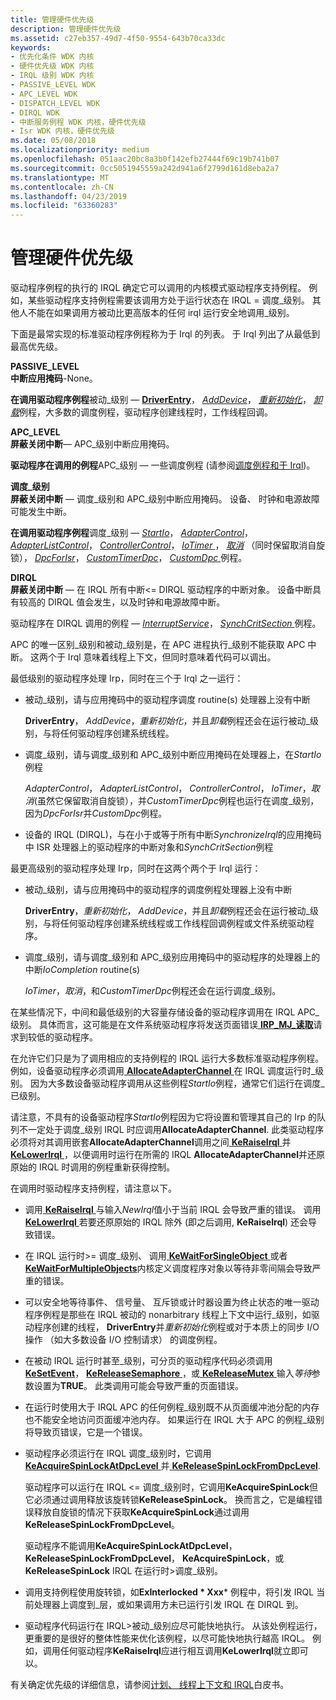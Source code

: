 ```yaml
---
title: 管理硬件优先级
description: 管理硬件优先级
ms.assetid: c27eb357-49d7-4f50-9554-643b70ca33dc
keywords:
- 优先化条件 WDK 内核
- 硬件优先级 WDK 内核
- IRQL 级别 WDK 内核
- PASSIVE_LEVEL WDK
- APC_LEVEL WDK
- DISPATCH_LEVEL WDK
- DIRQL WDK
- 中断服务例程 WDK 内核，硬件优先级
- Isr WDK 内核，硬件优先级
ms.date: 05/08/2018
ms.localizationpriority: medium
ms.openlocfilehash: 051aac20bc8a3b0f142efb27444f69c19b741b07
ms.sourcegitcommit: 0cc5051945559a242d941a6f2799d161d8eba2a7
ms.translationtype: MT
ms.contentlocale: zh-CN
ms.lasthandoff: 04/23/2019
ms.locfileid: "63360283"
---
```

# <a name="managing-hardware-priorities"></a>管理硬件优先级





驱动程序例程的执行的 IRQL 确定它可以调用的内核模式驱动程序支持例程。 例如，某些驱动程序支持例程需要该调用方处于运行状态在 IRQL = 调度\_级别。 其他人不能在如果调用方被动比更高版本的任何 irql 运行安全地调用\_级别。

下面是最常实现的标准驱动程序例程称为于 Irql 的列表。 于 Irql 列出了从最低到最高优先级。

<a href="" id="passive-level"></a>**PASSIVE\_LEVEL**  
**中断应用掩码**-None。

**在调用驱动程序例程**被动\_级别 — [**DriverEntry**](https://msdn.microsoft.com/library/windows/hardware/ff544113)， [ *AddDevice*](https://msdn.microsoft.com/library/windows/hardware/ff540521)， [*重新初始化*](https://msdn.microsoft.com/library/windows/hardware/ff561022)， [*卸载*](https://msdn.microsoft.com/library/windows/hardware/ff564886)例程，大多数的调度例程，驱动程序创建线程时，工作线程回调。

<a href="" id="apc-level"></a>**APC\_LEVEL**  
**屏蔽关闭中断**— APC\_级别中断应用掩码。

**驱动程序在调用的例程**APC\_级别 — 一些调度例程 (请参阅[调度例程和于 Irql](dispatch-routines-and-irqls.md))。

<a href="" id="dispatch-level"></a>**调度\_级别**  
**屏蔽关闭中断** — 调度\_级别和 APC\_级别中断应用掩码。 设备、 时钟和电源故障可能发生中断。

**在调用驱动程序例程**调度\_级别 — [*StartIo*](https://msdn.microsoft.com/library/windows/hardware/ff563858)， [ *AdapterControl*](https://msdn.microsoft.com/library/windows/hardware/ff540504)， [ *AdapterListControl*](https://msdn.microsoft.com/library/windows/hardware/ff540513)， [ *ControllerControl*](https://msdn.microsoft.com/library/windows/hardware/ff542049)， [ *IoTimer* ](https://msdn.microsoft.com/library/windows/hardware/ff550381)， [*取消*](https://msdn.microsoft.com/library/windows/hardware/ff540742) （同时保留取消自旋锁）， [ *DpcForIsr*](https://msdn.microsoft.com/library/windows/hardware/ff544079)， [ *CustomTimerDpc*](https://msdn.microsoft.com/library/windows/hardware/ff542983)， [ *CustomDpc* ](https://msdn.microsoft.com/library/windows/hardware/ff542972)例程。

<a href="" id="dirql"></a>**DIRQL**  
**屏蔽关闭中断** — 在 IRQL 所有中断&lt;= DIRQL 驱动程序的中断对象。 设备中断具有较高的 DIRQL 值会发生，以及时钟和电源故障中断。

驱动程序在 DIRQL 调用的例程 — [*InterruptService*](https://msdn.microsoft.com/library/windows/hardware/ff547958)， [ *SynchCritSection* ](https://msdn.microsoft.com/library/windows/hardware/ff563928)例程。

APC 的唯一区别\_级别和被动\_级别是，在 APC 进程执行\_级别不能获取 APC 中断。 这两个于 Irql 意味着线程上下文，但同时意味着代码可以调出。

最低级别的驱动程序处理 Irp，同时在三个于 Irql 之一运行：

-   被动\_级别，请与应用掩码中的驱动程序调度 routine(s) 处理器上没有中断

    **DriverEntry**， *AddDevice*，*重新初始化*，并且*卸载*例程还会在运行被动\_级别，与将任何驱动程序创建系统线程。

-   调度\_级别，请与调度\_级别和 APC\_级别中断应用掩码在处理器上，在*StartIo*例程

    *AdapterControl*， *AdapterListControl*， *ControllerControl*， *IoTimer*，*取消*(虽然它保留取消自旋锁），并*CustomTimerDpc*例程也运行在调度\_级别，因为*DpcForIsr*并*CustomDpc*例程。

-   设备的 IRQL (DIRQL)，与在小于或等于所有中断*SynchronizeIrql*的应用掩码中 ISR 处理器上的驱动程序的中断对象和*SynchCritSection*例程

最更高级别的驱动程序处理 Irp，同时在这两个两个于 Irql 运行：

-   被动\_级别，请与应用掩码中的驱动程序的调度例程处理器上没有中断

    **DriverEntry**，*重新初始化*， *AddDevice*，并且*卸载*例程还会在运行被动\_级别，与将任何驱动程序创建系统线程或工作线程回调例程或文件系统驱动程序。

-   调度\_级别，请与调度\_级别和 APC\_级别应用掩码中的驱动程序的处理器上的中断*IoCompletion* routine(s)

    *IoTimer*，*取消*，和*CustomTimerDpc*例程还会在运行调度\_级别。

在某些情况下，中间和最低级别的大容量存储设备的驱动程序调用在 IRQL APC\_级别。 具体而言，这可能是在文件系统驱动程序将发送页面错误[ **IRP\_MJ\_读取**](https://msdn.microsoft.com/library/windows/hardware/ff550794)请求到较低的驱动程序。

在允许它们只是为了调用相应的支持例程的 IRQL 运行大多数标准驱动程序例程。 例如，设备驱动程序必须调用[ **AllocateAdapterChannel** ](https://msdn.microsoft.com/library/windows/hardware/ff540573)在 IRQL 调度运行时\_级别。 因为大多数设备驱动程序调用从这些例程*StartIo*例程，通常它们运行在调度\_已级别。

请注意，不具有的设备驱动程序*StartIo*例程因为它将设置和管理其自己的 Irp 的队列不一定处于调度\_级别 IRQL 时应调用**AllocateAdapterChannel**. 此类驱动程序必须将对其调用嵌套**AllocateAdapterChannel**调用之间[ **KeRaiseIrql** ](https://msdn.microsoft.com/library/windows/hardware/ff553079)并[ **KeLowerIrql** ](https://msdn.microsoft.com/library/windows/hardware/ff552968) ，以便调用时运行在所需的 IRQL **AllocateAdapterChannel**并还原原始的 IRQL 时调用的例程重新获得控制。

在调用时驱动程序支持例程，请注意以下。

- 调用[ **KeRaiseIrql** ](https://msdn.microsoft.com/library/windows/hardware/ff553079)与输入*NewIrql*值小于当前 IRQL 会导致严重的错误。 调用[ **KeLowerIrql** ](https://msdn.microsoft.com/library/windows/hardware/ff552968)若要还原原始的 IRQL 除外 (即之后调用, **KeRaiseIrql**) 还会导致错误。

- 在 IRQL 运行时&gt;= 调度\_级别、 调用[ **KeWaitForSingleObject** ](https://msdn.microsoft.com/library/windows/hardware/ff553350)或者[ **KeWaitForMultipleObjects**](https://msdn.microsoft.com/library/windows/hardware/ff553324)内核定义调度程序对象以等待非零间隔会导致严重的错误。

- 可以安全地等待事件、 信号量、 互斥锁或计时器设置为终止状态的唯一驱动程序例程是那些在 IRQL 被动的 nonarbitrary 线程上下文中运行\_级别，如驱动程序创建的线程， **DriverEntry**并*重新初始化*例程或对于本质上的同步 I/O 操作 （如大多数设备 I/O 控制请求） 的调度例程。

- 在被动 IRQL 运行时甚至\_级别，可分页的驱动程序代码必须调用[ **KeSetEvent**](https://msdn.microsoft.com/library/windows/hardware/ff553253)， [ **KeReleaseSemaphore** ](https://msdn.microsoft.com/library/windows/hardware/ff553143)，或[ **KeReleaseMutex** ](https://msdn.microsoft.com/library/windows/hardware/ff553140)输入*等待*参数设置为**TRUE**。 此类调用可能会导致严重的页面错误。

- 在运行时使用大于 IRQL APC 的任何例程\_级别既不从页面缓冲池分配的内存也不能安全地访问页面缓冲池内存。 如果运行在 IRQL 大于 APC 的例程\_级别将导致页错误，它是一个错误。

- 驱动程序必须运行在 IRQL 调度\_级别时，它调用[ **KeAcquireSpinLockAtDpcLevel** ](https://msdn.microsoft.com/library/windows/hardware/ff551921)并[ **KeReleaseSpinLockFromDpcLevel**](https://msdn.microsoft.com/library/windows/hardware/ff553150).

  驱动程序可以运行在 IRQL &lt;= 调度\_级别时，它调用**KeAcquireSpinLock**但它必须通过调用释放该旋转锁**KeReleaseSpinLock**。 换而言之，它是编程错误释放自旋锁的情况下获取**KeAcquireSpinLock**通过调用**KeReleaseSpinLockFromDpcLevel**。

  驱动程序不能调用**KeAcquireSpinLockAtDpcLevel**， **KeReleaseSpinLockFromDpcLevel**， **KeAcquireSpinLock**，或**KeReleaseSpinLock** IRQL 在运行时&gt;调度\_级别。

- 调用支持例程使用旋转锁，如**ExInterlocked * Xxx*** 例程中，将引发 IRQL 当前处理器上调度到\_层，或如果调用方未已运行引发 IRQL 在 DIRQL 到。

- 驱动程序代码运行在 IRQL&gt;被动\_级别应尽可能快地执行。 从该处例程运行，更重要的是很好的整体性能来优化该例程，以尽可能快地执行越高 IRQL。 例如，调用任何驱动程序**KeRaiseIrql**应进行相互调用**KeLowerIrql**就立即可以。

有关确定优先级的详细信息，请参阅[计划、 线程上下文和 IRQL](https://go.microsoft.com/fwlink/p/?linkid=59757)白皮书。

 

 




